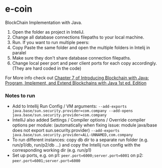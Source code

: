# e-coin
BlockChain Implementation with Java.

1. Open the folder as project in InteliJ.
2. Change all database connections filepaths to your local machine.
3. Run.
If you want to run multiple peers: 
1. Copy Paste the same folder and open the multiple folders in Intelij in paralel
2. Make sure they don't share database connection filepaths.
3. Change local peer port and peer client ports for each copy accordingly. (They are hard coded in the code)

For More info check out [Chapter 7 of Introducing Blockchain with Java: Program, Implement, and Extend Blockchains with Java 1st ed. Edition](https://www.amazon.com/Introducing-Blockchain-Java-Implement-Blockchains/dp/1484279263/ref=sr_1_1?qid=1637096107&refinements=p_27%3ASpiro+Buzharovski&s=books&sr=1-1&text=Spiro+Buzharovski)

### Notes to run

- Add to Intellij Run Config / VM arguments:
`--add-exports java.base/sun.security.provider=com.company --add-opens java.base/sun.security.provider=com.company` 
- IntelliJ also added Settings / Compiler options / Override compiler options per module: (automatically when fixing issue: module java/base does not export sun.security.provider)
`--add-exports java.base/sun.security.provider=ALL-UNNAMED,com.company`
- To run different instances: copy db dir to a separate run folder (e.g. run/p1/db, run/p2/db ...) and copy the Intellij run config with the corresponding working dir (e.g. run/p1)
- Set up ports, e.g. on p1:
`peer.port=6000;server.port=6001`
on p2:
`peer.port=6001;server.port=6000`
